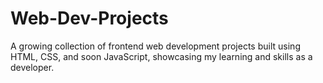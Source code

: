 # Web-Dev-Projects
A growing collection of frontend web development projects built using HTML, CSS, and soon JavaScript, showcasing my learning and skills as a developer.
